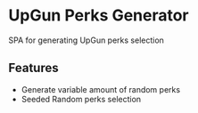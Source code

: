 # UpGun Perks Generator

SPA for generating UpGun perks selection

## Features

- Generate variable amount of random perks
- Seeded Random perks selection
